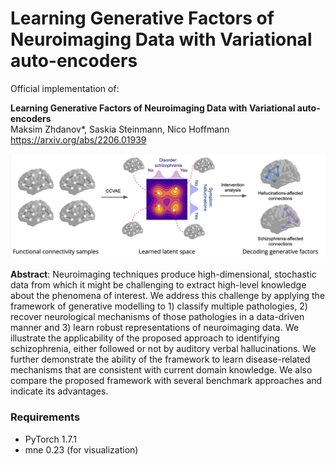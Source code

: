 # Learning Generative Factors of Neuroimaging Data with Variational auto-encoders

Official implementation of:

**Learning Generative Factors of Neuroimaging Data with Variational auto-encoders**  
Maksim Zhdanov*, Saskia Steinmann, Nico Hoffmann
https://arxiv.org/abs/2206.01939

<img src="model_scheme.png" width="800">

**Abstract**: Neuroimaging techniques produce high-dimensional, stochastic data from which it might be challenging to extract high-level knowledge about the phenomena of interest. We address this challenge by applying the framework of generative modelling to 1) classify multiple pathologies, 2) recover neurological mechanisms of those pathologies in a data-driven manner and 3) learn robust representations of neuroimaging data. We illustrate the applicability of the proposed approach to identifying schizophrenia, either followed or not by auditory verbal hallucinations. We further demonstrate the ability of the framework to learn disease-related mechanisms that are consistent with current domain knowledge. We also compare the proposed framework with several benchmark approaches and indicate its advantages.

### Requirements
* PyTorch 1.7.1
* mne 0.23 (for visualization)
